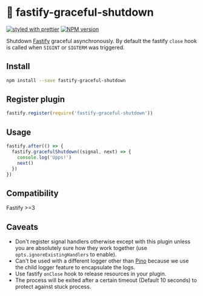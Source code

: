 # 🏹 fastify-graceful-shutdown

[![styled with prettier](https://img.shields.io/badge/styled_with-prettier-ff69b4.svg)](#badge)
[![NPM version](https://img.shields.io/npm/v/fastify-graceful-shutdown.svg?style=flat)](https://www.npmjs.com/package/fastify-graceful-shutdown)

Shutdown [Fastify](https://github.com/fastify/fastify) graceful asynchronously. By default the fastify `close` hook is called when `SIGINT` or `SIGTERM` was triggered.

## Install

```bash
npm install --save fastify-graceful-shutdown
```

## Register plugin

```js
fastify.register(require('fastify-graceful-shutdown'))
```

## Usage

```js
fastify.after(() => {
  fastify.gracefulShutdown((signal, next) => {
    console.log('Upps!')
    next()
  })
})
```

## Compatibility

Fastify >=3

## Caveats

- Don't register signal handlers otherwise except with this plugin unless you are absolutely sure how they work together (use `opts.ignoreExistingHandlers` to enable).
- Can't be used with a different logger other than [Pino](https://github.com/pinojs/pino) because we use the child logger feature to encapsulate the logs.
- Use fastify `onClose` hook to release resources in your plugin.
- The process will be exited after a certain timeout (Default 10 seconds) to protect against stuck process.
